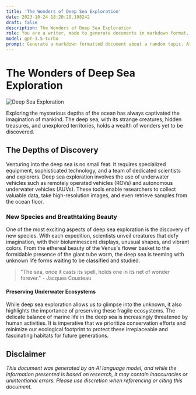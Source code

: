 ```yaml
---
title: 'The Wonders of Deep Sea Exploration'
date: 2023-10-24 18:20:29.198242
draft: false
description: The Wonders of Deep Sea Exploration
role: You are a writer, made to generate documents in markdown format. It is very important that all of the documents you generate are in valid markdown format.
model: gpt-3.5-turbo
prompt: Generate a markdown formatted document about a random topic. At the bottom, include a disclaimer explaining that the document was generated by you. The first line of the document should be the title. Make sure that the entire document is in proper markdown format, using a mix of various tags to make the document visually appealing.
---
```


# The Wonders of Deep Sea Exploration

![Deep Sea Exploration](https://images.unsplash.com/photo-1516906736503-77d6f3f32e6f?ixlib=rb-1.2.1&auto=format&fit=crop&w=1350&q=80)

Exploring the mysterious depths of the ocean has always captivated the imagination of mankind. The deep sea, with its strange creatures, hidden treasures, and unexplored territories, holds a wealth of wonders yet to be discovered.

## The Depths of Discovery

Venturing into the deep sea is no small feat. It requires specialized equipment, sophisticated technology, and a team of dedicated scientists and explorers. Deep sea exploration involves the use of underwater vehicles such as remotely operated vehicles (ROVs) and autonomous underwater vehicles (AUVs). These tools enable researchers to collect valuable data, take high-resolution images, and even retrieve samples from the ocean floor.

### New Species and Breathtaking Beauty

One of the most exciting aspects of deep sea exploration is the discovery of new species. With each expedition, scientists unveil creatures that defy imagination, with their bioluminescent displays, unusual shapes, and vibrant colors. From the ethereal beauty of the Venus's flower basket to the formidable presence of the giant tube worm, the deep sea is teeming with unknown life forms waiting to be classified and studied.

> "The sea, once it casts its spell, holds one in its net of wonder forever." - Jacques Cousteau

#### Preserving Underwater Ecosystems

While deep sea exploration allows us to glimpse into the unknown, it also highlights the importance of preserving these fragile ecosystems. The delicate balance of marine life in the deep sea is increasingly threatened by human activities. It is imperative that we prioritize conservation efforts and minimize our ecological footprint to protect these irreplaceable and fascinating habitats for future generations.

## Disclaimer

*This document was generated by an AI language model, and while the information presented is based on research, it may contain inaccuracies or unintentional errors. Please use discretion when referencing or citing this document.*

